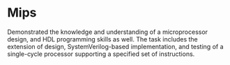 # Mips
Demonstrated the knowledge and understanding of a microprocessor design, and HDL programming skills as well. The task includes the extension of 
design, SystemVerilog-based implementation, and testing of a single-cycle processor supporting a specified set of instructions. 
